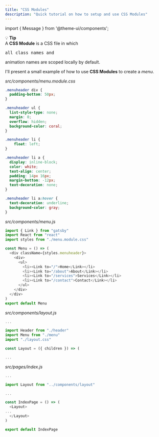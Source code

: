 ```yaml
---
title: "CSS Modules"
description: "Quick tutorial on how to setup and use CSS Modules"
---
```


import { Message } from '@theme-ui/components';

<Message variant='important'>
  💡 <b>Tip</b> <br/>
 A <strong>CSS Module</strong> is a CSS file in which <pre>all class names and</pre> animation names are scoped locally by default.
</Message>

I'll present a small example of how to use **CSS Modules** to create a *menu*.

*src/components/menu.module.css*
```css
.menuheader div {
  padding-bottom: 50px;
}

.menuheader ul {
  list-style-type: none;
  margin: 0;
  overflow: hidden;
  background-color: coral;
}

.menuheader li {
	float: left;
}

.menuheader li a {
  display: inline-block;
  color: white;
  text-align: center;
  padding: 14px 16px;
  margin-bottom: -12px;
  text-decoration: none;
}

.menuheader li a:hover {
  text-decoration: underline;
  background-color: gray;
}
```

*src/components/menu.js*
```js
import { Link } from "gatsby"
import React from "react"
import styles from "./menu.module.css"

const Menu = () => (
  <div className={styles.menuheader}>
    <div>
      <ul>
        <li><Link to="/">Home</Link></li>
        <li><Link to="/about">About</Link></li>
        <li><Link to="/services">Services</Link></li>
        <li><Link to="/contact">Contact</Link></li>
      </ul>
    </div>
  </div>
)
export default Menu
```

*src/components/layout.js*
```js
...

import Header from "./header"
import Menu from "./menu"
import "./layout.css"

const Layout = ({ children }) => (

...
```
*src/pages/index.js*
```js
...

import Layout from "../components/layout"

...

const IndexPage = () => (
  <Layout>
...
  </Layout>
)

export default IndexPage
```
